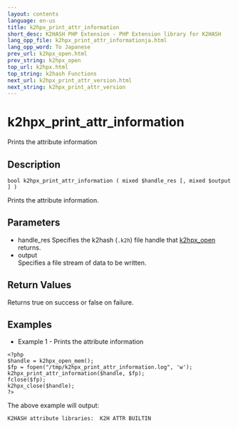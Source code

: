 ```yaml
---
layout: contents
language: en-us
title: k2hpx_print_attr_information
short_desc: K2HASH PHP Extension - PHP Extension library for K2HASH
lang_opp_file: k2hpx_print_attr_informationja.html
lang_opp_word: To Japanese
prev_url: k2hpx_open.html
prev_string: k2hpx_open
top_url: k2hpx.html
top_string: k2hash Functions
next_url: k2hpx_print_attr_version.html
next_string: k2hpx_print_attr_version
---
```


# k2hpx_print_attr_information
Prints the attribute information

## Description

```
bool k2hpx_print_attr_information ( mixed $handle_res [, mixed $output ] )
```

Prints the attribute information. 

## Parameters
- handle_res
Specifies the k2hash (`.k2h`) file handle that [k2hpx_open](k2hpx_open.html) returns.
- output  
Specifies a file stream of data to be written.

## Return Values
Returns true on success or false on failure. 

## Examples
- Example 1 - Prints the attribute information

```
<?php
$handle = k2hpx_open_mem();
$fp = fopen("/tmp/k2hpx_print_attr_information.log", 'w');
k2hpx_print_attr_information($handle, $fp);
fclose($fp);
k2hpx_close($handle);
?>
```

The above example will output:

```
K2HASH attribute libraries:  K2H ATTR BUILTIN
```

